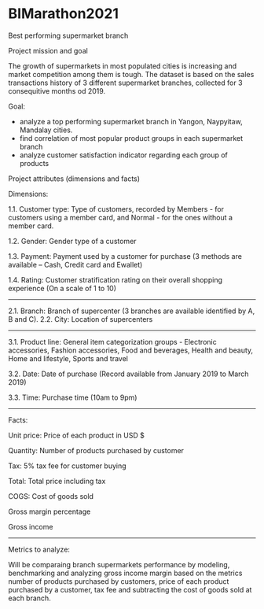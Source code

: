 # BIMarathon2021

Best performing supermarket branch

Project mission and goal

The growth of supermarkets in most populated cities is increasing and market competition among them is tough. The dataset is based on the sales transactions history of 3 different supermarket branches, collected for 3 consequitive months od 2019. 

Goal:

- analyze a top performing supermarket branch in Yangon, Naypyitaw, Mandalay cities. 
- find correlation of most popular product groups in each supermarket branch
- analyze customer satisfaction indicator regarding each group of products

Project attributes (dimensions and facts)

Dimensions: 

1.1.	Customer type: Type of customers, recorded by Members - for customers using a member card, and Normal - for the ones without a member card.

1.2.	Gender: Gender type of a customer

1.3.	Payment: Payment used by a customer for purchase (3 methods are available – Cash, Credit card and Ewallet)

1.4.	Rating: Customer stratification rating on their overall shopping experience (On a scale of 1 to 10)


****************************************************************************************

2.1. Branch: Branch of supercenter (3 branches are available identified by A, B and C).
2.2. City: Location of supercenters

***************************************************************************************

3.1.  Product line: General item categorization groups - Electronic accessories, Fashion accessories, Food and beverages, Health and beauty, Home and lifestyle, Sports and travel

3.2. Date: Date of purchase (Record available from January 2019 to March 2019)

3.3. Time: Purchase time (10am to 9pm)

********************************************************************************

Facts: 

Unit price: Price of each product in USD $

Quantity: Number of products purchased by customer

Tax: 5% tax fee for customer buying

Total: Total price including tax

COGS: Cost of goods sold

Gross margin percentage

Gross income

************************************************************************************
Metrics to analyze:

Will be comparaing branch supermarkets performance by modeling, benchmarking and analyzing gross income margin based on the metrics number of products purchased by customers, price of each product purchased by a customer, tax fee and subtracting the cost of goods sold at each branch.
